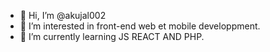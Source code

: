 - 👋 Hi, I’m @akujal002
- 👀 I’m interested in front-end web et mobile developpment. 
- 🌱 I’m currently learning JS REACT AND PHP.
